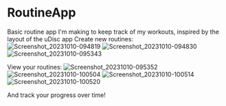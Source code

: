 # RoutineApp

Basic routine app I'm making to keep track of my workouts, inspired by the layout of the uDisc app
Create new routines:
![Screenshot_20231010-094819](https://github.com/bshowell0/RoutineApp/assets/97060762/3471e7b0-aeec-4b6c-9c8e-f251eb937ff6)
![Screenshot_20231010-094830](https://github.com/bshowell0/RoutineApp/assets/97060762/faf2afc9-e2de-4d26-b193-fe8dd8c1b5fc)
![Screenshot_20231010-095343](https://github.com/bshowell0/RoutineApp/assets/97060762/f23683b4-b80c-4119-b56e-362668a0f41d)

View your routines:
![Screenshot_20231010-095352](https://github.com/bshowell0/RoutineApp/assets/97060762/498e6b82-8a25-40c2-a561-9d0eccdea97d)
![Screenshot_20231010-100504](https://github.com/bshowell0/RoutineApp/assets/97060762/4df06597-e84f-4b43-87ba-7bf95128b547)
![Screenshot_20231010-100514](https://github.com/bshowell0/RoutineApp/assets/97060762/19347230-3ca7-43de-87a2-91a7f2409aa6)
![Screenshot_20231010-100520](https://github.com/bshowell0/RoutineApp/assets/97060762/4e5898b0-1ed8-4814-a572-36496dacb6ec)

And track your progress over time!
